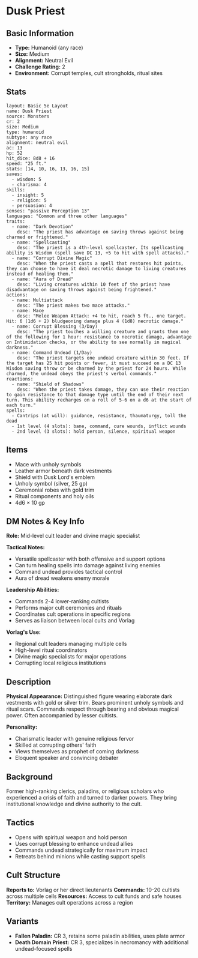 # Dusk Priest

## Basic Information
- **Type:** Humanoid (any race)
- **Size:** Medium
- **Alignment:** Neutral Evil
- **Challenge Rating:** 2
- **Environment:** Corrupt temples, cult strongholds, ritual sites

## Stats
```statblock
layout: Basic 5e Layout
name: Dusk Priest
source: Monsters
cr: 2
size: Medium
type: humanoid
subtype: any race
alignment: neutral evil
ac: 13
hp: 52
hit_dice: 8d8 + 16
speed: "25 ft."
stats: [14, 10, 16, 13, 16, 15]
saves:
  - wisdom: 5
  - charisma: 4
skills:
  - insight: 5
  - religion: 5
  - persuasion: 4
senses: "passive Perception 13"
languages: "Common and three other languages"
traits:
  - name: "Dark Devotion"
    desc: "The priest has advantage on saving throws against being charmed or frightened."
  - name: "Spellcasting"
    desc: "The priest is a 4th-level spellcaster. Its spellcasting ability is Wisdom (spell save DC 13, +5 to hit with spell attacks)."
  - name: "Corrupt Divine Magic"
    desc: "When the priest casts a spell that restores hit points, they can choose to have it deal necrotic damage to living creatures instead of healing them."
  - name: "Aura of Dread"
    desc: "Living creatures within 10 feet of the priest have disadvantage on saving throws against being frightened."
actions:
  - name: Multiattack
    desc: "The priest makes two mace attacks."
  - name: Mace
    desc: "Melee Weapon Attack: +4 to hit, reach 5 ft., one target. Hit: 6 (1d6 + 2) bludgeoning damage plus 4 (1d8) necrotic damage."
  - name: Corrupt Blessing (3/Day)
    desc: "The priest touches a willing creature and grants them one of the following for 1 hour: resistance to necrotic damage, advantage on Intimidation checks, or the ability to see normally in magical darkness."
  - name: Command Undead (1/Day)
    desc: "The priest targets one undead creature within 30 feet. If the target has 25 hit points or fewer, it must succeed on a DC 13 Wisdom saving throw or be charmed by the priest for 24 hours. While charmed, the undead obeys the priest's verbal commands."
reactions:
  - name: "Shield of Shadows"
    desc: "When the priest takes damage, they can use their reaction to gain resistance to that damage type until the end of their next turn. This ability recharges on a roll of 5-6 on a d6 at the start of each turn."
spells:
  - Cantrips (at will): guidance, resistance, thaumaturgy, toll the dead
  - 1st level (4 slots): bane, command, cure wounds, inflict wounds
  - 2nd level (3 slots): hold person, silence, spiritual weapon
```

## Items
- Mace with unholy symbols
- Leather armor beneath dark vestments
- Shield with Dusk Lord's emblem
- Unholy symbol (silver, 25 gp)
- Ceremonial robes with gold trim
- Ritual components and holy oils
- 4d6 × 10 gp

## DM Notes & Key Info
**Role:** Mid-level cult leader and divine magic specialist

**Tactical Notes:**
- Versatile spellcaster with both offensive and support options
- Can turn healing spells into damage against living enemies
- Command undead provides tactical control
- Aura of dread weakens enemy morale

**Leadership Abilities:**
- Commands 2-4 lower-ranking cultists
- Performs major cult ceremonies and rituals
- Coordinates cult operations in specific regions
- Serves as liaison between local cults and Vorlag

**Vorlag's Use:**
- Regional cult leaders managing multiple cells
- High-level ritual coordinators
- Divine magic specialists for major operations
- Corrupting local religious institutions

## Description
**Physical Appearance:**
Distinguished figure wearing elaborate dark vestments with gold or silver trim. Bears prominent unholy symbols and ritual scars. Commands respect through bearing and obvious magical power. Often accompanied by lesser cultists.

**Personality:**
- Charismatic leader with genuine religious fervor
- Skilled at corrupting others' faith
- Views themselves as prophet of coming darkness
- Eloquent speaker and convincing debater

## Background
Former high-ranking clerics, paladins, or religious scholars who experienced a crisis of faith and turned to darker powers. They bring institutional knowledge and divine authority to the cult.

## Tactics
- Opens with spiritual weapon and hold person
- Uses corrupt blessing to enhance undead allies
- Commands undead strategically for maximum impact
- Retreats behind minions while casting support spells

## Cult Structure
**Reports to:** Vorlag or her direct lieutenants
**Commands:** 10-20 cultists across multiple cells
**Resources:** Access to cult funds and safe houses
**Territory:** Manages cult operations across a region

## Variants
- **Fallen Paladin:** CR 3, retains some paladin abilities, uses plate armor
- **Death Domain Priest:** CR 3, specializes in necromancy with additional undead-focused spells